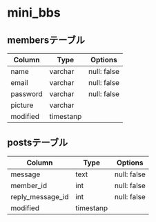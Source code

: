 # mini_bbs
## membersテーブル
|Column|Type|Options|
|------|----|-------|
|name|varchar|null: false|
|email|varchar|null: false|
|password|varchar|null: false|
|picture|varchar||
|modified|timestanp||

## postsテーブル
|Column|Type|Options|
|------|----|-------|
|message|text|null: false|
|member_id|int|null: false|
|reply_message_id|int|null: false|
|modified|timestanp||